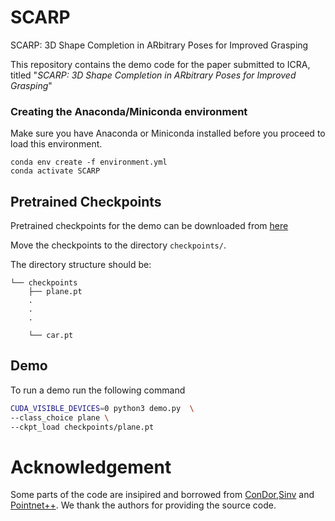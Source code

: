 # SCARP
SCARP: 3D Shape Completion in ARbitrary Poses for Improved Grasping

This repository contains the demo code for the paper submitted to ICRA, titled "*SCARP: 3D Shape Completion in ARbitrary Poses for Improved Grasping*"
### Creating the Anaconda/Miniconda environment
Make sure you have Anaconda or Miniconda installed before you proceed to load this environment.
```
conda env create -f environment.yml
conda activate SCARP
```
## Pretrained Checkpoints
Pretrained checkpoints for the demo can be downloaded from [here](https://drive.google.com/drive/folders/137CSxW1AORyo2zG6BRFpd-UpJPLE86r2)

Move the checkpoints to the directory `checkpoints/`.

The directory structure should be:
```
└── checkpoints
    ├── plane.pt
    .
    .
    .

    └── car.pt
```

## Demo

To run a demo run the following command

```bash
CUDA_VISIBLE_DEVICES=0 python3 demo.py  \
--class_choice plane \
--ckpt_load checkpoints/plane.pt
```

# Acknowledgement

Some parts of the code are insipired and borrowed from [ConDor](https://github.com/brown-ivl/ConDor),[Sinv](https://github.com/junzhezhang/shape-inversion) and [Pointnet++](https://github.com/yanx27/Pointnet_Pointnet2_pytorch). We thank the authors for providing the source code.
